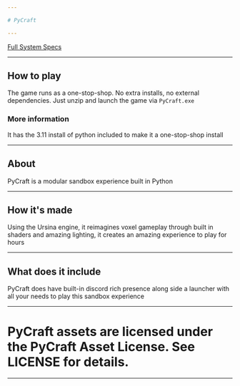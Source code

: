 ```yaml
---

# PyCraft

---
```


[Full System Specs](docs/SYSTEM-SPECS.md)

---

## How to play

The game runs as a one-stop-shop. No extra installs, no external dependencies. Just unzip and launch the game via `PyCraft.exe`


### More information

It has the 3.11 install of python included to make it a one-stop-shop install

---

## About

PyCraft is a modular sandbox experience built in Python

---

## How it's made

Using the Ursina engine, it reimagines voxel gameplay through built in shaders and amazing lighting, it creates an amazing experience to play for hours

---

## What does it include

PyCraft does have built-in discord rich presence along side a launcher with all your needs to play this sandbox experience

---

# **PyCraft assets are licensed under the PyCraft Asset License. See LICENSE for details.**

---
